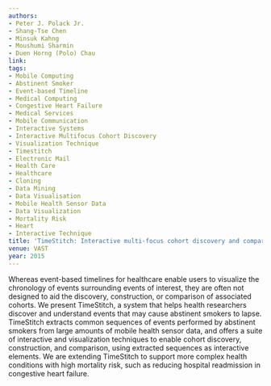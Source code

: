 ```yaml
---
authors:
- Peter J. Polack Jr.
- Shang-Tse Chen
- Minsuk Kahng
- Moushumi Sharmin
- Duen Horng (Polo) Chau
link:
tags:
- Mobile Computing
- Abstinent Smoker
- Event-based Timeline
- Medical Computing
- Congestive Heart Failure
- Medical Services
- Mobile Communication
- Interactive Systems
- Interactive Multifocus Cohort Discovery
- Visualization Technique
- Timestitch
- Electronic Mail
- Health Care
- Healthcare
- Cloning
- Data Mining
- Data Visualisation
- Mobile Health Sensor Data
- Data Visualization
- Mortality Risk
- Heart
- Interactive Technique
title: 'TimeStitch: Interactive multi-focus cohort discovery and comparison.'
venue: VAST
year: 2015
---
```

Whereas event-based timelines for healthcare enable users to visualize the chronology of events surrounding events of interest, they are often not designed to aid the discovery, construction, or comparison of associated cohorts. We present TimeStitch, a system that helps health researchers discover and understand events that may cause abstinent smokers to lapse. TimeStitch extracts common sequences of events performed by abstinent smokers from large amounts of mobile health sensor data, and offers a suite of interactive and visualization techniques to enable cohort discovery, construction, and comparison, using extracted sequences as interactive elements. We are extending TimeStitch to support more complex health conditions with high mortality risk, such as reducing hospital readmission in congestive heart failure.